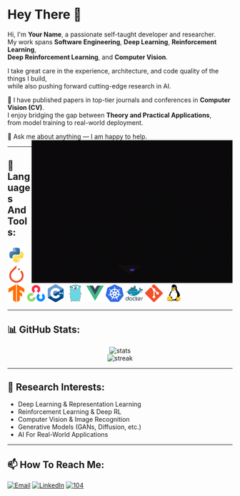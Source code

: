 # Hey There 👋

Hi, I'm **Your Name**, a passionate self-taught developer and researcher.  
My work spans **Software Engineering**, **Deep Learning**, **Reinforcement Learning**,  
**Deep Reinforcement Learning**, and **Computer Vision**.  

I take great care in the experience, architecture, and code quality of the things I build,  
while also pushing forward cutting-edge research in AI.  

🔬 I have published papers in top-tier journals and conferences in **Computer Vision (CV)**.  
I enjoy bridging the gap between **Theory and Practical Applications**,  
from model training to real-world deployment.  

💬 Ask me about anything — I am happy to help.  
<img align="right" alt="GIF" src="https://github.com/Neura-Shadow/Neura-Shadow/blob/main/content/diverse.gif?raw=true" width="450" height="320" />

---

## 🚀 Languages And Tools:

<p align="left">
<p align="left">
  <img src="https://raw.githubusercontent.com/devicons/devicon/master/icons/python/python-original.svg" alt="python" width="40" height="40"/> 
  <img src="https://raw.githubusercontent.com/devicons/devicon/master/icons/pytorch/pytorch-original.svg" alt="pytorch" width="40" height="40"/> 
  <img src="https://raw.githubusercontent.com/devicons/devicon/master/icons/tensorflow/tensorflow-original.svg" alt="tensorflow" width="40" height="40"/> 
  <img src="https://raw.githubusercontent.com/devicons/devicon/master/icons/opencv/opencv-original.svg" alt="opencv" width="40" height="40"/> 
  <img src="https://raw.githubusercontent.com/devicons/devicon/master/icons/cplusplus/cplusplus-original.svg" alt="cplusplus" width="40" height="40"/> 
  <img src="https://raw.githubusercontent.com/devicons/devicon/master/icons/go/go-original.svg" alt="golang" width="40" height="40"/> 
  <img src="https://raw.githubusercontent.com/devicons/devicon/master/icons/vuejs/vuejs-original.svg" alt="vue" width="40" height="40"/> 
  <img src="https://raw.githubusercontent.com/devicons/devicon/master/icons/kubernetes/kubernetes-plain.svg" alt="kubernetes" width="40" height="40"/> 
  <img src="https://raw.githubusercontent.com/devicons/devicon/master/icons/docker/docker-original-wordmark.svg" alt="docker" width="40" height="40"/> 
  <img src="https://raw.githubusercontent.com/devicons/devicon/master/icons/git/git-original.svg" alt="git" width="40" height="40"/> 
  <img src="https://raw.githubusercontent.com/devicons/devicon/master/icons/linux/linux-original.svg" alt="linux" width="40" height="40"/> 
</p>

</p>

---

## 📊 GitHub Stats:

<p align="center">
<img src="https://github-readme-stats.vercel.app/api?username=Neura-Shadow&show_icons=true&theme=radical" alt="stats"/>
<br/>
<img src="https://github-readme-streak-stats.herokuapp.com/?user=Neura-Shadow&theme=radical" alt="streak"/>

</p>

---

## 🧠 Research Interests:

- Deep Learning & Representation Learning  
- Reinforcement Learning & Deep RL  
- Computer Vision & Image Recognition  
- Generative Models (GANs, Diffusion, etc.)  
- AI For Real-World Applications  

---

## 📫 How To Reach Me:

[![Email](https://img.shields.io/badge/Email-yourname%40example.com-red?style=for-the-badge&logo=gmail&logoColor=white)](mailto:zongxinlu43@gmail.com)
[![LinkedIn](https://img.shields.io/badge/LinkedIn-Profile-blue?style=for-the-badge&logo=linkedin&logoColor=white)](https://www.linkedin.com/in/ling-joker-541476233/)
[![104](https://img.shields.io/badge/104-Job%20Bank-orange?style=for-the-badge&logo=briefcase&logoColor=white)](https://pda.104.com.tw/profile/edit?vno=75ist35wq)

